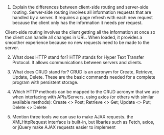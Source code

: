 1. Explain the differences between client-side routing and server-side routing.
  Server-side routing involves all information requests that are handled by a server. It requires a page refresh with each new request because the client only has the information it needs per request.

  Client-side routing involves the client getting all the information at once so the client can handle all changes in URL. When loaded, it provides a smoother experience because no new requests need to be made to the server.

2. What does HTTP stand for?
  HTTP stands for Hyper Text Transfer Protocol. It allows communications between servers and clients.

3. What does CRUD stand for?
  CRUD is an acronym for Create, Retrieve, Update, Delete. These are the basic commands needed for a complete program with persistent storage.

4. Which HTTP methods can be mapped to the CRUD acronym that we use when interfacing with APIs/Servers.
  using axios (or others with similar available methods): Create <> Post; Retrieve <> Get; Update <> Put; Delete <> Delete
  
5. Mention three tools we can use to make AJAX requests.
  the XMLHttpRequest interface is built-in, but libaries such as Fetch, axios, or jQuery make AJAX requests easier to implement